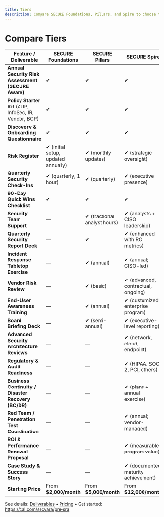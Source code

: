 ```yaml
---
title: Tiers
description: Compare SECURE Foundations, Pillars, and Spire to choose the right fit.
---
```


# Compare Tiers

| Feature / Deliverable                          | **SECURE Foundations** | **SECURE Pillars** | **SECURE Spire** |
|------------------------------------------------|-------------------------|--------------------|------------------|
| **Annual Security Risk Assessment (SECURE Aware)** | ✔︎ | ✔︎ | ✔︎ |
| **Policy Starter Kit** (AUP, InfoSec, IR, Vendor, BCP) | ✔︎ | ✔︎ | ✔︎ |
| **Discovery & Onboarding Questionnaire**       | ✔︎ | ✔︎ | ✔︎ |
| **Risk Register**                              | ✔︎ (initial setup, updated annually) | ✔︎ (monthly updates) | ✔︎ (strategic oversight) |
| **Quarterly Security Check-Ins**               | ✔︎ (quarterly, 1 hour) | ✔︎ (quarterly)     | ✔︎ (executive presence) |
| **90-Day Quick Wins Checklist**                | ✔︎ | ✔︎ | ✔︎ |
| **Security Team Support**                      | — | ✔︎ (fractional analyst hours) | ✔︎ (analysts + CISO leadership) |
| **Quarterly Security Report Deck**             | — | ✔︎ | ✔︎ (enhanced with ROI metrics) |
| **Incident Response Tabletop Exercise**        | — | ✔︎ (annual) | ✔︎ (annual; CISO-led) |
| **Vendor Risk Review**                         | — | ✔︎ (basic) | ✔︎ (advanced, contractual, ongoing) |
| **End-User Awareness Training**                | — | ✔︎ (annual) | ✔︎ (customized enterprise program) |
| **Board Briefing Deck**                        | — | ✔︎ (semi-annual) | ✔︎ (executive-level reporting) |
| **Advanced Security Architecture Reviews**     | — | — | ✔︎ (network, cloud, endpoint) |
| **Regulatory & Audit Readiness**               | — | — | ✔︎ (HIPAA, SOC 2, PCI, others) |
| **Business Continuity / Disaster Recovery (BC/DR)** | — | — | ✔︎ (plans + annual exercise) |
| **Red Team / Penetration Test Coordination**   | — | — | ✔︎ (annual; vendor-managed) |
| **ROI & Performance Renewal Proposal**         | — | — | ✔︎ (measurable program value) |
| **Case Study & Success Story**                 | — | — | ✔︎ (documented maturity achievement) |
| **Starting Price**                             | From **$2,000/month** | From **$5,000/month** | From **$12,000/month** |

See details: [Deliverables](/deliverables/) • [Pricing](/pricing/) • Get started: https://cal.com/secvara/pre-sra
